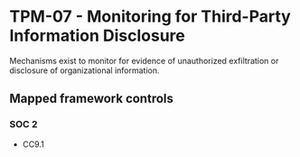 # TPM-07 - Monitoring for Third-Party Information Disclosure
Mechanisms exist to monitor for evidence of unauthorized exfiltration or disclosure of organizational information. 
## Mapped framework controls
### SOC 2
- CC9.1